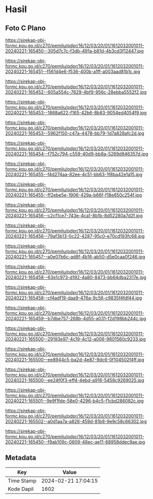 # Hasil

## Foto C Plano

https://sirekap-obj-formc.kpu.go.id/c270/pemilu/pdpr/16/12/03/20/01/1612032001011-20240221-165450--305d7c7c-f3db-491a-b81d-4b3cd3f12447.jpg

https://sirekap-obj-formc.kpu.go.id/c270/pemilu/pdpr/16/12/03/20/01/1612032001011-20240221-165451--f561d4e6-f536-400b-a1ff-a003aad81b1c.jpg

https://sirekap-obj-formc.kpu.go.id/c270/pemilu/pdpr/16/12/03/20/01/1612032001011-20240221-165452--605a554c-7629-4bf9-956c-28ebba5552f2.jpg

https://sirekap-obj-formc.kpu.go.id/c270/pemilu/pdpr/16/12/03/20/01/1612032001011-20240221-165453--1868a622-f165-42b6-8b83-9054ed4054f9.jpg

https://sirekap-obj-formc.kpu.go.id/c270/pemilu/pdpr/16/12/03/20/01/1612032001011-20240221-165453--5962f150-c47a-4478-bb79-1d7a828afc2d.jpg

https://sirekap-obj-formc.kpu.go.id/c270/pemilu/pdpr/16/12/03/20/01/1612032001011-20240221-165454--f752c794-c559-40d9-bb8a-5269d846357d.jpg

https://sirekap-obj-formc.kpu.go.id/c270/pemilu/pdpr/16/12/03/20/01/1612032001011-20240221-165455--f4d274aa-82ee-4c51-bb63-1f8ba42e1a15.jpg

https://sirekap-obj-formc.kpu.go.id/c270/pemilu/pdpr/16/12/03/20/01/1612032001011-20240221-165455--ff2ebe5e-1906-429a-b66f-f18e650c254f.jpg

https://sirekap-obj-formc.kpu.go.id/c270/pemilu/pdpr/16/12/03/20/01/1612032001011-20240221-165456--c2cf1ce7-743e-4ca1-8b1b-8d52280a7d2f.jpg

https://sirekap-obj-formc.kpu.go.id/c270/pemilu/pdpr/16/12/03/20/01/1612032001011-20240221-165456--79af3b13-0c22-4287-95c0-e70cd193fc68.jpg

https://sirekap-obj-formc.kpu.go.id/c270/pemilu/pdpr/16/12/03/20/01/1612032001011-20240221-165457--a0e07b6c-ad8f-4b16-ab50-d5e0caa0f246.jpg

https://sirekap-obj-formc.kpu.go.id/c270/pemilu/pdpr/16/12/03/20/01/1612032001011-20240221-165458--63e1c973-d192-4a80-8473-bb64dba2317e.jpg

https://sirekap-obj-formc.kpu.go.id/c270/pemilu/pdpr/16/12/03/20/01/1612032001011-20240221-165458--cf4adf19-daa9-476a-9c56-c9835f4fdf44.jpg

https://sirekap-obj-formc.kpu.go.id/c270/pemilu/pdpr/16/12/03/20/01/1612032001011-20240221-165459--b7dbe757-268b-4d55-a031-f2d198bb244c.jpg

https://sirekap-obj-formc.kpu.go.id/c270/pemilu/pdpr/16/12/03/20/01/1612032001011-20240221-165500--29193e97-4c19-4c12-a006-9801560c9233.jpg

https://sirekap-obj-formc.kpu.go.id/c270/pemilu/pdpr/16/12/03/20/01/1612032001011-20240221-165500--ee8944c5-ba2d-4e87-9dc6-0f104502f4ff.jpg

https://sirekap-obj-formc.kpu.go.id/c270/pemilu/pdpr/16/12/03/20/01/1612032001011-20240221-165500--ee24f0f3-eff4-4ebd-a916-5458c9269025.jpg

https://sirekap-obj-formc.kpu.go.id/c270/pemilu/pdpr/16/12/03/20/01/1612032001011-20240221-165501--9e9f1fde-58e0-4296-b4c5-f1cbd286082c.jpg

https://sirekap-obj-formc.kpu.go.id/c270/pemilu/pdpr/16/12/03/20/01/1612032001011-20240221-165502--a0d1aa7a-a826-459d-81b8-9e9c58c66302.jpg

https://sirekap-obj-formc.kpu.go.id/c270/pemilu/pdpr/16/12/03/20/01/1612032001011-20240221-165450--f9ab109c-0809-48ec-ae11-68958ddec9ae.jpg


## Metadata

| Key        | Value               |
| ---------- | ------------------- |
| Time Stamp | 2024-02-21 17:04:15 |
| Kode Dapil | 1602                |



